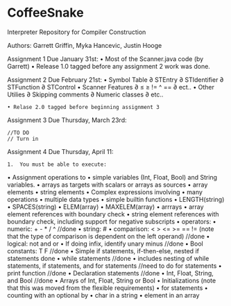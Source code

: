 # CoffeeSnake
Interpreter Repository for Compiler Construction 

Authors: Garrett Griffin, Myka Hancevic, Justin Hooge

Assignment 1 Due January 31st: 
    • Most of the Scanner.java code (by Garrett)
    • Release 1.0 tagged before any assignment 2 work was done.

Assignment 2 Due February 21st:
    • Symbol Table
        ∂ STEntry
        ∂ STIdentifier
        ∂ STFunction
        ∂ STControl
    • Scanner Features
        ∂ ≤ ≥ != ^ ==
        ∂ ect..
    • Other Utilies
        ∂ Skipping comments
        ∂ Numeric classes
        ∂ etc..

    • Relase 2.0 tagged before beginning assignment 3


Assignment 3 Due Thursday, March 23rd:
    

    //TO DO
    // Turn in
    
    
    
Assignment 4 Due Thursday, April 11:
    
    1.	You must be able to execute:
•	Assignment operations to 
•	simple variables (Int, Float, Bool) and String variables.
•	arrays as targets with scalars or arrays as sources
•	array elements
•	string elements
•	Complex expressions involving
•	many operations
•	multiple data types
•	simple builtin functions
•	LENGTH(string)
•	SPACES(string)
•	ELEM(array)
•	MAXELEM(array)
•	arrrays
•	array element references with boundary check
•	string element references with boundary check, including support for negative subscripts
•	operators:
•	numeric: + - * / ^ //done
•	string:  #
•	comparison: < > <= >= == != (note that the type of comparison is dependent on the left operand) //done
•	logical: not and or
•	If doing infix, identify unary minus //done
•	Bool constants:  T F //done
•	Simple if statements, if-then-else, nested if statements done
•	while statements //done
•	includes nesting of while statements, if statements, and for statements //need to do for statements
•	print function //done
•	Declaration statements //done 
•	Int, Float, String, and Bool //done
•	Arrays of Int, Float, String or Bool
•	Initializations (note that this was moved from the flexible requirements)
•	for statements
•	counting with an optional by
•	char in a string
•	element in an array

